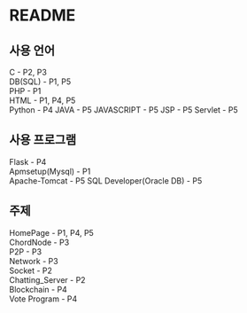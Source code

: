 # README
## 사용 언어
C - P2, P3  
DB(SQL) - P1, P5  
PHP - P1  
HTML - P1, P4, P5  
Python - P4
JAVA - P5
JAVASCRIPT - P5
JSP - P5
Servlet - P5

## 사용 프로그램
Flask - P4  
Apmsetup(Mysql) - P1  
Apache-Tomcat - P5
SQL Developer(Oracle DB) - P5

## 주제
HomePage - P1, P4, P5  
ChordNode - P3  
P2P - P3  
Network - P3  
Socket - P2  
Chatting_Server - P2  
Blockchain - P4  
Vote Program - P4  


